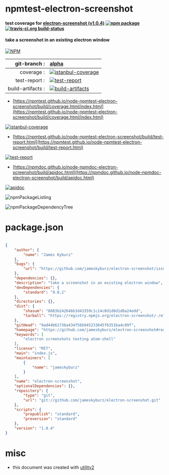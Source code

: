# npmtest-electron-screenshot

#### test coverage for  [electron-screenshot (v1.0.4)](https://github.com/jameskyburz/electron-screenshot#readme)  [![npm package](https://img.shields.io/npm/v/npmtest-electron-screenshot.svg?style=flat-square)](https://www.npmjs.org/package/npmtest-electron-screenshot) [![travis-ci.org build-status](https://api.travis-ci.org/npmtest/node-npmtest-electron-screenshot.svg)](https://travis-ci.org/npmtest/node-npmtest-electron-screenshot)

#### take a screenshot in an existing electron window

[![NPM](https://nodei.co/npm/electron-screenshot.png?downloads=true&downloadRank=true&stars=true)](https://www.npmjs.com/package/electron-screenshot)

| git-branch : | [alpha](https://github.com/npmtest/node-npmtest-electron-screenshot/tree/alpha)|
|--:|:--|
| coverage : | [![istanbul-coverage](https://npmtest.github.io/node-npmtest-electron-screenshot/build/coverage.badge.svg)](https://npmtest.github.io/node-npmtest-electron-screenshot/build/coverage.html/index.html)|
| test-report : | [![test-report](https://npmtest.github.io/node-npmtest-electron-screenshot/build/test-report.badge.svg)](https://npmtest.github.io/node-npmtest-electron-screenshot/build/test-report.html)|
| build-artifacts : | [![build-artifacts](https://npmtest.github.io/node-npmtest-electron-screenshot/glyphicons_144_folder_open.png)](https://github.com/npmtest/node-npmtest-electron-screenshot/tree/gh-pages/build)|

- [https://npmtest.github.io/node-npmtest-electron-screenshot/build/coverage.html/index.html](https://npmtest.github.io/node-npmtest-electron-screenshot/build/coverage.html/index.html)

[![istanbul-coverage](https://npmtest.github.io/node-npmtest-electron-screenshot/build/screenCapture.buildCi.browser.%252Ftmp%252Fbuild%252Fcoverage.lib.html.png)](https://npmtest.github.io/node-npmtest-electron-screenshot/build/coverage.html/index.html)

- [https://npmtest.github.io/node-npmtest-electron-screenshot/build/test-report.html](https://npmtest.github.io/node-npmtest-electron-screenshot/build/test-report.html)

[![test-report](https://npmtest.github.io/node-npmtest-electron-screenshot/build/screenCapture.buildCi.browser.%252Ftmp%252Fbuild%252Ftest-report.html.png)](https://npmtest.github.io/node-npmtest-electron-screenshot/build/test-report.html)

- [https://npmdoc.github.io/node-npmdoc-electron-screenshot/build/apidoc.html](https://npmdoc.github.io/node-npmdoc-electron-screenshot/build/apidoc.html)

[![apidoc](https://npmdoc.github.io/node-npmdoc-electron-screenshot/build/screenCapture.buildCi.browser.%252Ftmp%252Fbuild%252Fapidoc.html.png)](https://npmdoc.github.io/node-npmdoc-electron-screenshot/build/apidoc.html)

![npmPackageListing](https://npmtest.github.io/node-npmtest-electron-screenshot/build/screenCapture.npmPackageListing.svg)

![npmPackageDependencyTree](https://npmtest.github.io/node-npmtest-electron-screenshot/build/screenCapture.npmPackageDependencyTree.svg)



# package.json

```json

{
    "author": {
        "name": "James Kyburz"
    },
    "bugs": {
        "url": "https://github.com/jameskyburz/electron-screenshot/issues"
    },
    "dependencies": {},
    "description": "take a screenshot in an existing electron window",
    "devDependencies": {
        "standard": "9.0.2"
    },
    "directories": {},
    "dist": {
        "shasum": "8883b24264bb3d43359c1c14c0d1d6d1d8a24edd",
        "tarball": "https://registry.npmjs.org/electron-screenshot/-/electron-screenshot-1.0.4.tgz"
    },
    "gitHead": "9ad44b61736a434f56b945233645f6351ba4c09f",
    "homepage": "https://github.com/jameskyburz/electron-screenshot#readme",
    "keywords": [
        "electron screenshots testing atom-shell"
    ],
    "license": "MIT",
    "main": "index.js",
    "maintainers": [
        {
            "name": "jameskyburz"
        }
    ],
    "name": "electron-screenshot",
    "optionalDependencies": {},
    "repository": {
        "type": "git",
        "url": "git://github.com/jameskyburz/electron-screenshot.git"
    },
    "scripts": {
        "prepublish": "standard",
        "preversion": "standard"
    },
    "version": "1.0.4"
}
```



# misc
- this document was created with [utility2](https://github.com/kaizhu256/node-utility2)
